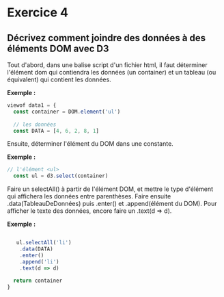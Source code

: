 # Exercice 4

## Décrivez comment joindre des données à des éléments DOM avec D3

Tout d'abord, dans une balise script d'un fichier html, il faut déterminer l'élément dom qui contiendra les données (un container) et un tableau (ou équivalent) qui contient les données.

**Exemple :** 

```js
viewof data1 = {
  const container = DOM.element('ul')
  
  // les données
  const DATA = [4, 6, 2, 8, 1]
```

Ensuite, déterminer l'élément du DOM dans une constante.

**Exemple :** 

```js
// l'élément <ul>
  const ul = d3.select(container)
```

Faire un selectAll() à partir de l'élément DOM, et mettre le type d'élément qui affichera les données entre parenthèses. Faire ensuite .data(TableauDeDonnées) puis .enter() et .append(élément du DOM). Pour afficher le texte des données, encore faire un .text(d => d).

**Exemple :** 

```js

   ul.selectAll('li')
    .data(DATA)
    .enter()
    .append('li')
    .text(d => d)
  
  return container
}
```

